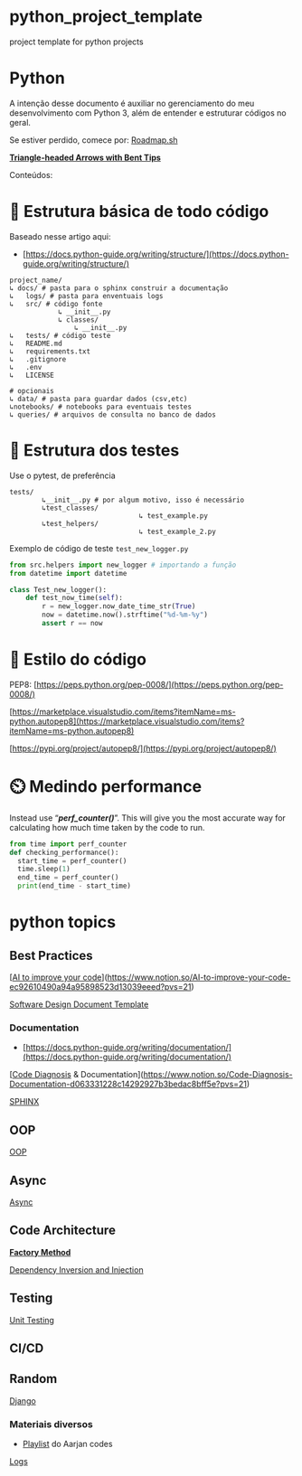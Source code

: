# python_project_template
project template for python projects

# Python

A intenção desse documento é auxiliar no gerenciamento do meu desenvolvimento com Python 3, além de entender e estruturar códigos no geral.

Se estiver perdido, comece por: [Roadmap.sh](https://roadmap.sh/python)

**[Triangle-headed Arrows with Bent Tips](https://www.cyberdefinitions.com/arrow-symbols.html)**

Conteúdos:

# 📁 Estrutura básica de todo código

Baseado nesse artigo aqui:

- [https://docs.python-guide.org/writing/structure/](https://docs.python-guide.org/writing/structure/)

```
project_name/
↳ docs/ # pasta para o sphinx construir a documentação
↳	logs/ # pasta para enventuais logs
↳	src/ # código fonte
			↳ __init__.py
			↳ classes/
				↳ __init__.py
↳	tests/ # código teste
↳	README.md
↳	requirements.txt
↳	.gitignore
↳	.env
↳	LICENSE

# opcionais
↳ data/ # pasta para guardar dados (csv,etc)
↳notebooks/ # notebooks para eventuais testes
↳ queries/ # arquivos de consulta no banco de dados
```

# 🧪 Estrutura dos testes

Use o pytest, de preferência

```
tests/
		↳__init__.py # por algum motivo, isso é necessário
		↳test_classes/
								↳ test_example.py	
		↳test_helpers/
								↳ test_example_2.py
```

Exemplo de código de teste `test_new_logger.py`

```python
from src.helpers import new_logger # importando a função
from datetime import datetime

class Test_new_logger():
    def test_now_time(self):
        r = new_logger.now_date_time_str(True)
        now = datetime.now().strftime("%d-%m-%y")
        assert r == now
```

# 🐍 Estilo do código

PEP8: [https://peps.python.org/pep-0008/](https://peps.python.org/pep-0008/)

[https://marketplace.visualstudio.com/items?itemName=ms-python.autopep8](https://marketplace.visualstudio.com/items?itemName=ms-python.autopep8)

[https://pypi.org/project/autopep8/](https://pypi.org/project/autopep8/)

# ⏲️ Medindo performance

Instead use “***perf_counter()***”. This will give you the most accurate way for calculating how much time taken by the code to run.

```python
from time import perf_counter
def checking_performance():
  start_time = perf_counter()
  time.sleep(1)
  end_time = perf_counter()
  print(end_time - start_time)
```

# python topics

## Best Practices

[[AI to improve your code](https://www.freecodecamp.org/news/how-to-use-ai-to-improve-code-quality/)](https://www.notion.so/AI-to-improve-your-code-ec92610490a94a95898523d13039eeed?pvs=21)

[Software Design Document Template](https://www.notion.so/Software-Design-Document-Template-5142c97ef5624695b41202b30a78368f?pvs=21)

### Documentation

- [https://docs.python-guide.org/writing/documentation/](https://docs.python-guide.org/writing/documentation/)

[[Code Diagnosis](https://www.arjancodes.com/diagnosis/3859481204?cid=b225c133-5715-4a83-b488-0f82ee4d0861) & Documentation](https://www.notion.so/Code-Diagnosis-Documentation-d063331228c14292927b3bedac8bff5e?pvs=21)

[SPHINX](https://www.notion.so/SPHINX-b5925b6284434d13b3e97abe93700373?pvs=21)

## OOP

[OOP](https://www.notion.so/OOP-e588742280894d94b5a8ca5befb2c1e7?pvs=21)

## Async

[Async](https://www.notion.so/Async-d733cfbfdbca43f0b5e7122d215d467a?pvs=21)

## Code Architecture

[**Factory Method**](https://www.notion.so/Factory-Method-9c488c68d5134ef58298a30e9d691d68?pvs=21)

[Dependency Inversion and Injection](https://www.notion.so/Dependency-Inversion-and-Injection-f71ec39942f8462d85f015447af499bf?pvs=21)

## Testing

[Unit Testing](https://www.notion.so/Unit-Testing-c388c85db0d94107b61a8a03aa2a2a33?pvs=21)

## CI/CD

## Random

[Django](https://www.notion.so/Django-8741c58db61343508fbb5ea49a4c084d?pvs=21)

### Materiais diversos

- [Playlist](https://www.youtube.com/watch?v=pxuXaaT1u3k&list=PLC0nd42SBTaMpVAAHCAifm5gN2zLk2MBo) do Aarjan codes

[Logs](https://www.notion.so/Logs-3649d0bb0e654ee8afe70d5eb06f930b?pvs=21)

[](https://www.notion.so/99b3b9adc17f4d0080e6e4d45a4a191a?pvs=21)